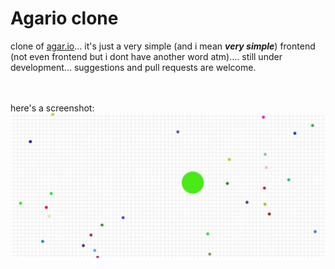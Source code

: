 # Agario clone

clone of [agar.io](https://agar.io/)... it's just a very simple (and i mean ***very simple***) frontend (not even frontend but i dont have another word atm)....  still under development... suggestions and pull requests are welcome. 

<br>
<br>
here's a screenshot:
<img src="agario_clone/agarioClone.jpg">
